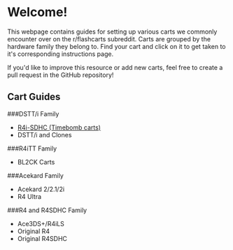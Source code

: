 # Welcome!

This webpage contains guides for setting up various carts we commonly encounter over on the r/flashcarts subreddit. Carts are grouped by the hardware family they belong to. Find your cart and click on it to get taken to it's corresponding instructions page.

If you'd like to improve this resource or add new carts, feel free to create a pull request in the GitHub repository!

## Cart Guides

###DSTT/i Family

- [R4i-SDHC (Timebomb carts)](cart-guides/r4i-sdhc.md)
- DSTT/i and Clones

###R4iTT Family

- BL2CK Carts

###Acekard Family

- Acekard 2/2.1/2i
- R4 Ultra

###R4 and R4SDHC Family

- Ace3DS+/R4iLS
- Original R4
- Original R4SDHC